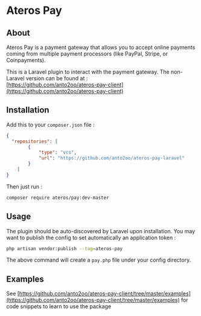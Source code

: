 # Ateros Pay

## About
Ateros Pay is a payment gateway that allows you to accept 
online payments coming from multiple payment processors 
(like PayPal, Stripe, or Coinpayments).

This is a Laravel plugin to interact with the 
payment gateway. The non-Laravel version can be found at :  
[https://github.com/anto2oo/ateros-pay-client](https://github.com/anto2oo/ateros-pay-client)

## Installation
Add this to your ```composer.json``` file :
```json
{
  "repositories": [
        {
            "type": "vcs",
            "url": "https://github.com/anto2oo/ateros-pay-laravel"
        }
    ]
}
```

Then just run :
```bash
composer require ateros/pay:dev-master
```

## Usage
The plugin should be auto-discovered by Laravel upon installation.
You may want to publish the config to set automatically an application token :
```bash
php artisan vendor:publish --tag=ateros-pay
```
The above command will create a ```pay.php``` file under your config directory.

## Examples
See [https://github.com/anto2oo/ateros-pay-client/tree/master/examples](https://github.com/anto2oo/ateros-pay-client/tree/master/examples) 
for code snippets to learn to use the package